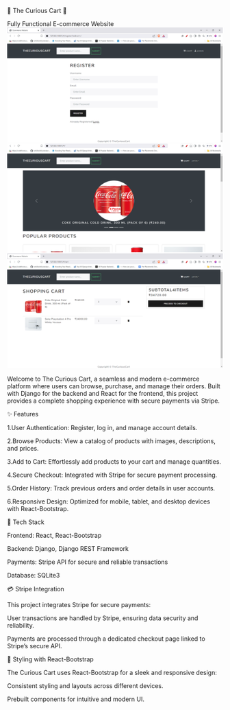 🌟 The Curious Cart 🌟

Fully Functional E-commerce Website
![Register Page](https://github.com/Sangal4/The-Curious-Cart/blob/main/Screenshot%202024-12-05%20122242.png)
![Home Page](https://github.com/Sangal4/The-Curious-Cart/blob/main/Screenshot%202024-12-05%20121423.png)
![Cart Page](https://github.com/Sangal4/The-Curious-Cart/blob/main/Screenshot%202024-12-05%20122054.png)


Welcome to The Curious Cart, a seamless and modern e-commerce platform where users can browse, purchase, and manage their orders. Built with Django for the backend and React for the frontend, this project provides a complete shopping experience with secure payments via Stripe.

✨ Features

1.User Authentication: Register, log in, and manage account details.

2.Browse Products: View a catalog of products with images, descriptions, and prices.

3.Add to Cart: Effortlessly add products to your cart and manage quantities.

4.Secure Checkout: Integrated with Stripe for secure payment processing.

5.Order History: Track previous orders and order details in user accounts.

6.Responsive Design: Optimized for mobile, tablet, and desktop devices with React-Bootstrap.

🚀 Tech Stack

Frontend: React, React-Bootstrap

Backend: Django, Django REST Framework

Payments: Stripe API for secure and reliable transactions

Database: SQLite3


💳 Stripe Integration

This project integrates Stripe for secure payments:


User transactions are handled by Stripe, ensuring data security and reliability.

Payments are processed through a dedicated checkout page linked to Stripe’s secure API.


🎨 Styling with React-Bootstrap

The Curious Cart uses React-Bootstrap for a sleek and responsive design:



Consistent styling and layouts across different devices.

Prebuilt components for intuitive and modern UI.

